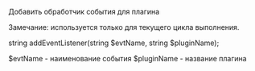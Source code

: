Добавить обработчик события для плагина

Замечание: используется только для текущего цикла выполнения.

string addEventListener(string $evtName, string $pluginName);

$evtName - наименование события
$pluginName - название плагина